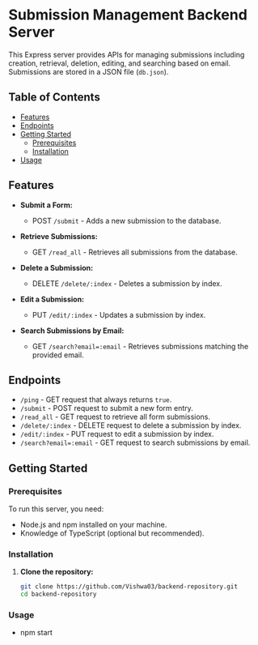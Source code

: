 # Submission Management Backend Server

This Express server provides APIs for managing submissions including creation, retrieval, deletion, editing, and searching based on email. Submissions are stored in a JSON file (`db.json`).

## Table of Contents

- [Features](#features)
- [Endpoints](#endpoints)
- [Getting Started](#getting-started)
  - [Prerequisites](#prerequisites)
  - [Installation](#installation)
- [Usage](#usage)

## Features

- **Submit a Form:**
  - POST `/submit` - Adds a new submission to the database.
  
- **Retrieve Submissions:**
  - GET `/read_all` - Retrieves all submissions from the database.
  
- **Delete a Submission:**
  - DELETE `/delete/:index` - Deletes a submission by index.
  
- **Edit a Submission:**
  - PUT `/edit/:index` - Updates a submission by index.
  
- **Search Submissions by Email:**
  - GET `/search?email=:email` - Retrieves submissions matching the provided email.

## Endpoints

- `/ping` - GET request that always returns `true`.
- `/submit` - POST request to submit a new form entry.
- `/read_all` - GET request to retrieve all form submissions.
- `/delete/:index` - DELETE request to delete a submission by index.
- `/edit/:index` - PUT request to edit a submission by index.
- `/search?email=:email` - GET request to search submissions by email.

## Getting Started

### Prerequisites

To run this server, you need:

- Node.js and npm installed on your machine.
- Knowledge of TypeScript (optional but recommended).

### Installation

1. **Clone the repository:**

   ```bash
   git clone https://github.com/Vishwa03/backend-repository.git
   cd backend-repository
### Usage
 - npm start
